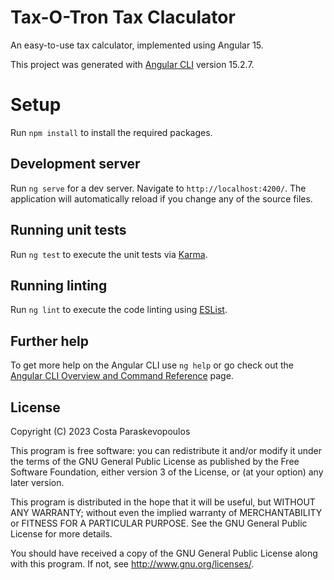 # Tax-O-Tron Tax Claculator

An easy-to-use tax calculator, implemented using Angular 15.

This project was generated with [Angular CLI](https://github.com/angular/angular-cli) version 15.2.7.

# Setup

Run `npm install` to install the required packages.

## Development server

Run `ng serve` for a dev server. Navigate to `http://localhost:4200/`. The application will automatically reload if you change any of the source files.

## Running unit tests

Run `ng test` to execute the unit tests via [Karma](https://karma-runner.github.io).

## Running linting

Run `ng lint` to execute the code linting using [ESList](https://eslint.org/).

## Further help

To get more help on the Angular CLI use `ng help` or go check out the [Angular CLI Overview and Command Reference](https://angular.io/cli) page.

## License

Copyright (C) 2023 Costa Paraskevopoulos

This program is free software: you can redistribute it and/or modify it under the terms of the GNU General Public License as published by the Free Software Foundation, either version 3 of the License, or (at your option) any later version.

This program is distributed in the hope that it will be useful, but WITHOUT ANY WARRANTY; without even the implied warranty of MERCHANTABILITY or FITNESS FOR A PARTICULAR PURPOSE. See the GNU General Public License for more details.

You should have received a copy of the GNU General Public License along with this program. If not, see http://www.gnu.org/licenses/.
